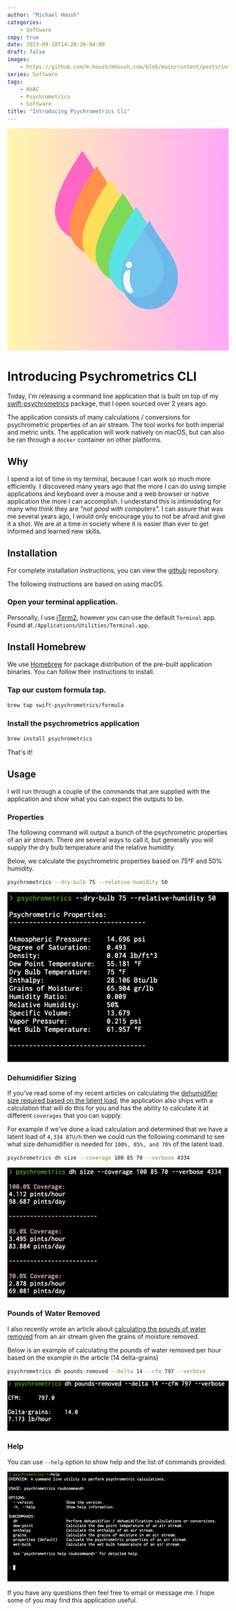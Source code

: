 ```yaml
---
author: "Michael Housh"
categories:
    - Software
copy: true
date: 2023-09-18T14:28:26-04:00
draft: false
images:
    - https://github.com/m-housh/mhoush.com/blob/main/content/posts/introducing-psychrometrics-cli/logo.png
series: Software
tags:
    - HVAC
    - Psychrometrics
    - Software
title: "Introducing Psychrometrics Cli"
---
```


![logo](logo.png)

# Introducing Psychrometrics CLI

Today, I'm releasing a command line application that is built on top
of my [swift-psychrometrics](https://github.com/swift-psychrometrics/swift-psychrometrics)
package, that I open sourced over 2 years ago.

The application consists of many calculations / conversions for psychrometric properties
of an air stream.  The tool works for both imperial and metric units.  The application will
work natively on macOS, but can also be ran through a `docker` container on other platforms.

## Why

I spend a lot of time in my terminal, because I can work so much more efficiently. I discovered
many years ago that the more I can do using simple applications and keyboard over a mouse and
a web browser or native application the more I can accomplish.  I understand this is intimidating
for many who think they are _"not good with computers"._ I can assure that was me several years
ago, I would only encourage you to not be afraid and give it a shot. We are at a time in society
where it is easier than ever to get informed and learned new skills.

## Installation

For complete installation instructions, you can view the
[github](https://github.com/swift-psychrometrics/psychrometrics-cli) repository.

The following instructions are based on using macOS.

### Open your terminal application.

Personally, I use [iTerm2](https://iterm2.com/), however you can use the default `Terminal` app.
Found at `/Applications/Utilities/Terminal.app`.

## Install Homebrew

We use [Homebrew](https://brew.sh) for package distribution of the pre-built application binaries.
You can follow their instructions to install.

### Tap our custom formula tap.

```bash
brew tap swift-psychrometrics/formula
```

### Install the psychrometrics application

```bash
brew install psychrometrics
```

That's it!

## Usage

I will run through a couple of the commands that are supplied with the application and show
what you can expect the outputs to be.

### Properties

The following command will output a bunch of the psychrometric properties of an air stream.
There are several ways to call it, but generally you will supply the dry bulb temperature and
the relative humidity.

Below, we calculate the psychrometric properties based on 75°F and 50% humidity.

```bash
psychrometrics --dry-bulb 75 --relative-humidity 50
```

![properties-output](properties.png)

### Dehumidifier Sizing

If you've read some of my recent articles on calculating the
[dehumidifier size required based on the latent load](https://mhoush.com/posts/sizing-dehumidifier-by-latent-load/),
the application also ships with a calculation that will do this for you and has the ability to calculate it at different `coverages`
that you can supply.

For example if we've done a load calculation and determined that we have a latent load
of `4,334 BTU/h` then we could run the following command to see what size dehumidifier
is needed for `100%, 85%, and 70%` of the latent load.

```bash
psychrometrics dh size --coverage 100 85 70 --verbose 4334
```

![dh-size](dh-size.png)

### Pounds of Water Removed

I also recently wrote an article about
[calculating the pounds of water removed](https://mhoush.com/posts/pounds-of-water-removed/) from an air
stream given the grains of moisture removed.

Below is an example of calculating the pounds of water removed per hour based on the
example in the article (14 delta-grains)

```bash
psychrometrics dh pounds-removed --delta 14 --cfm 797 --verbose
```

![pounds-removed](pounds-removed.png)

### Help

You can use `--help` option to show help and the list of commands provided.

![help](help.png)

If you have any questions then feel free to email or message me. I hope some of you
may find this application useful.
